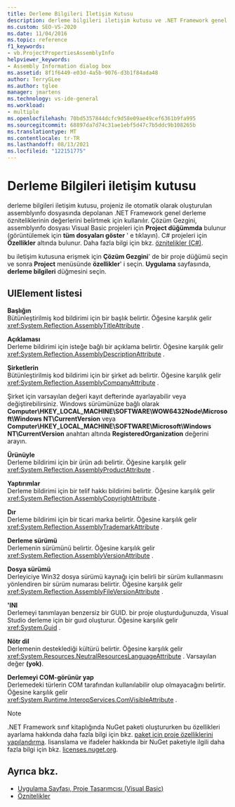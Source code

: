 ```yaml
---
title: Derleme Bilgileri İletişim Kutusu
description: derleme bilgileri iletişim kutusu ve .NET Framework genel derleme özniteliklerinin değerlerini belirtmek için nasıl kullanıldığı hakkında bilgi edinin.
ms.custom: SEO-VS-2020
ms.date: 11/04/2016
ms.topic: reference
f1_keywords:
- vb.ProjectPropertiesAssemblyInfo
helpviewer_keywords:
- Assembly Information dialog box
ms.assetid: 8f1f6449-e03d-4a5b-9076-d3b1f84ada48
author: TerryGLee
ms.author: tglee
manager: jmartens
ms.technology: vs-ide-general
ms.workload:
- multiple
ms.openlocfilehash: 70bd5357844dcfc9d58e09ae49cef6361b9fa995
ms.sourcegitcommit: 68897da7d74c31ae1ebf5d47c7b5ddc9b108265b
ms.translationtype: MT
ms.contentlocale: tr-TR
ms.lasthandoff: 08/13/2021
ms.locfileid: "122151775"
---
```

# <a name="assembly-information-dialog-box"></a>Derleme Bilgileri iletişim kutusu

derleme bilgileri iletişim kutusu, projeniz ile otomatik olarak oluşturulan assemblyınfo dosyasında depolanan .NET Framework genel derleme özniteliklerinin değerlerini belirtmek için kullanılır. Çözüm Gezgini, assemblyınfo dosyası Visual Basic projeleri için **Project düğümmda** bulunur (görüntülemek için **tüm dosyaları göster** ' e tıklayın). C# projeleri için **Özellikler** altında bulunur. Daha fazla bilgi için bkz. [öznitelikler (C#)](/dotnet/csharp/programming-guide/concepts/attributes/index).

bu iletişim kutusuna erişmek için **Çözüm Gezgini**' de bir proje düğümü seçin ve sonra **Project** menüsünde **özellikler**' i seçin. **Uygulama** sayfasında, **derleme bilgileri** düğmesini seçin.

## <a name="uielement-list"></a>UIElement listesi

**Başlığın**\
Bütünleştirilmiş kod bildirimi için bir başlık belirtir. Öğesine karşılık gelir <xref:System.Reflection.AssemblyTitleAttribute> .

**Açıklaması**\
Derleme bildirimi için isteğe bağlı bir açıklama belirtir. Öğesine karşılık gelir <xref:System.Reflection.AssemblyDescriptionAttribute> .

**Şirketlerin**\
Bütünleştirilmiş kod bildirimi için bir şirket adı belirtir. Öğesine karşılık gelir <xref:System.Reflection.AssemblyCompanyAttribute> .

Şirket için varsayılan değeri kayıt defterinde ayarlayabilir veya değiştirebilirsiniz. Windows sürümünüze bağlı olarak **Computer\HKEY_LOCAL_MACHINE\SOFTWARE\WOW6432Node\Microsoft\Windows NT\CurrentVersion** veya **Computer\HKEY_LOCAL_MACHINE\SOFTWARE\Microsoft\Windows NT\CurrentVersion** anahtarı altında **RegisteredOrganization** değerini arayın.

**Ürünüyle**\
Derleme bildirimi için bir ürün adı belirtir. Öğesine karşılık gelir <xref:System.Reflection.AssemblyProductAttribute> .

**Yaptırımlar**\
Derleme bildirimi için bir telif hakkı bildirimi belirtir. Öğesine karşılık gelir <xref:System.Reflection.AssemblyCopyrightAttribute> .

**Dır**\
Derleme bildirimi için bir ticari marka belirtir. Öğesine karşılık gelir <xref:System.Reflection.AssemblyTrademarkAttribute> .

**Derleme sürümü**\
Derlemenin sürümünü belirtir. Öğesine karşılık gelir <xref:System.Reflection.AssemblyVersionAttribute> .

**Dosya sürümü**\
Derleyiciye Win32 dosya sürümü kaynağı için belirli bir sürüm kullanmasını yönlendiren bir sürüm numarası belirtir. Öğesine karşılık gelir <xref:System.Reflection.AssemblyFileVersionAttribute> .

**'INI**\
Derlemeyi tanımlayan benzersiz bir GUID. bir proje oluşturduğunuzda, Visual Studio derleme için bir guıd oluşturur. Öğesine karşılık gelir <xref:System.Guid> .

**Nötr dil**\
Derlemenin desteklediği kültürü belirtir. Öğesine karşılık gelir <xref:System.Resources.NeutralResourcesLanguageAttribute> . Varsayılan değer **(yok)**.

**Derlemeyi COM-görünür yap**\
Derlemedeki türlerin COM tarafından kullanılabilir olup olmayacağını belirtir. Öğesine karşılık gelir <xref:System.Runtime.InteropServices.ComVisibleAttribute> .

> [!NOTE]
> .NET Framework sınıf kitaplığında NuGet paketi oluştururken bu özellikleri ayarlama hakkında daha fazla bilgi için bkz. [paket için proje özelliklerini yapılandırma](/nuget/quickstart/create-and-publish-a-package-using-visual-studio-net-framework#configure-project-properties-for-the-package). lisanslama ve ifadeler hakkında bir NuGet paketiyle ilgili daha fazla bilgi için bkz. [licenses.nuget.org](/nuget/nuget-org/licenses.nuget.org/).

## <a name="see-also"></a>Ayrıca bkz.

- [Uygulama Sayfası, Proje Tasarımcısı (Visual Basic)](../../ide/reference/application-page-project-designer-visual-basic.md)
- [Öznitelikler](/previous-versions/z0w1kczw(v=vs.140))